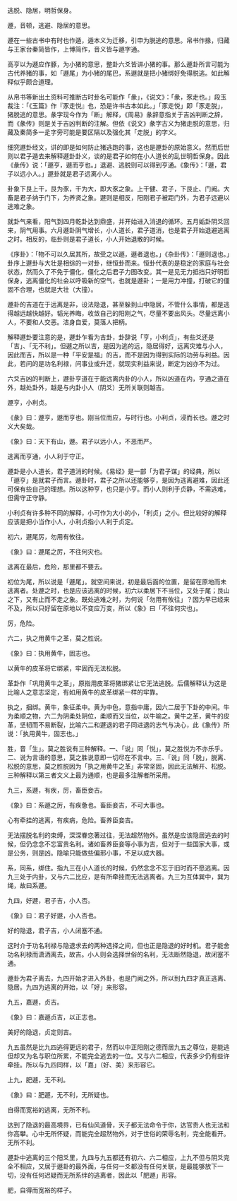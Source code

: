 
逃脱、隐居，明哲保身。

遯，音顿，逃避、隐居的意思。

遯在一些古书中有时也作遁，遁本义为迁移，引申为脱逃的意思。帛书作掾，归藏与王家台秦简皆作，上博简作，音义皆与遯字通。

高亨以为遯应作豚，为小猪的意思，整卦六爻皆讲小猪的事。那么遯卦所言可能为古代养猪的事，如「遯尾」为小猪的尾巴，系遯就是把小猪绑好免得脱逃。如此解释似乎颇合道理。

从帛书等新出土资料可推断古时卦名可能作「彖」，《说文》：「彖，豕走也。」段玉裁注：「《玉篇》作『豕走悦』也，恐是许书古本如此。」「豕走悦」即「豕走脱」，猪脱逃的意思。彖字现今作为「断」解释，《周易》彖辞意指关于吉凶判断之辞，而《彖传》则是关于吉凶判断的注解。但依《说文》彖字古义为猪走脱的意思，归藏及秦简多一辵字旁可能是要区隔以及强化其「走脱」的字义。

细究遯卦经文，讲的即是如何防止猪逃跑的事，这也是遯卦的原始意义。然而后世则以君子遁去来解释遯卦卦义，谈的是君子如何在小人道长的乱世明哲保身。因此《彖传》说：「遯亨，遯而亨也。」退避、逃脱则可以得到亨通。《象传》：「遯，君子以远小人。」遯卦就是君子远离小人。

卦象下艮上干，艮为豕，干为大，即大豕之象。上干健、君子，下艮止、门阙。大畜是君子纳于门下，为养贤之象。遯则是相反，阳刚君子被距门外，为君子远避以逃难之象。

就卦气来看，阳气到四月乾卦达到鼎盛，并开始进入消退的循环。五月姤卦阴爻回来，阴气用事。六月遯卦阴气增长，小人道长，君子道消，也是君子开始退避逃离之时。相反的，临卦则是君子道长，小人开始退散的时候。

《序卦》：「物不可以久居其所，故受之以遯，遯者退也。」《杂卦传》：「遯则退也。」卦序上遯卦与大壮是相综的一对卦，继恒卦而来。恒卦代表的是稳定的家庭与社会状态，然而久了不免于僵化，僵化之后君子力图改变。其一是见无力抵挡只好明哲保身，逃离僵化的社会以呼吸新的空气，也就是遯卦；一是用力冲撞，打破它的僵固不合理，也就是大壮（大撞）。

遯卦的吉道在于远离是非，设法隐退，甚至躲到山中隐居，不管什么事情，都是逃得越远越快越好。韬光养晦，收敛自己的阳刚之气，尽量不要出风头。尽量远离小人，不要和人交恶。洁身自爱，莫落人把柄。

解释遯卦要注意的是，遯卦乍看为吉卦，卦辞说「亨，小利贞」，有些爻还是「吉」、「无不利」。但遯之所以吉，是因为逃的远，隐居得好，远离灾难与小人，因此而吉，所以是一种「平安是福」的吉，而不是因为得到实际的功劳与利益。因此，若问的是功名利禄，问事业或升迁，就现实利益来说，断定为凶亦不为过。

六爻吉凶的判断上，遯卦亨道在于能远离内卦的小人，所以凶道在内，亨通之道在外，越处卦外，越是与内卦小人（阴爻）无所关联则越吉。

遯亨，小利贞。

《彖》曰：遯亨，遯而亨也。刚当位而应，与时行也。小利贞，浸而长也。遯之时义大矣哉。

《象》曰：天下有山，遯。君子以远小人，不恶而严。

逃离而亨通，小人利于守正。

遯卦是小人道长，君子道消的时候。《易经》是一部「为君子谋」的经典，所以「遯亨」是就君子而言。遯卦时，君子之所以还能够亨，是因为逃离避难，因此还可保有些自己的理想。所以这种亨，也只是小亨。而小人则利于贞静，不需逃难，但需守正守静。

小利贞有许多种不同的解释，小可作为大小的小，「利贞」之小。但比较好的解释应该是把小当作小人，小利贞指小人利于贞定。

初六，遯尾厉，勿用有攸往。

《象》曰：遯尾之厉，不往何灾也。

逃离在最后，危险，那里都不要去。

初位为尾，所以说是「遯尾」。就空间来说，初是最后面的位置，是留在原地而未逃离者。处遯之时，也是应该逃离的时候，初六以柔居下不当位，又处于尾；艮山之下，又有止而不走之象。既处逃难之时，为何说「勿用有攸往」？因为早已经来不及，所以只好留在原地以不变应万变，所以《象》曰「不往何灾也」。

厉，危险。

六二，执之用黄牛之革，莫之胜说。

《象》曰：执用黄牛，固志也。

以黄牛的皮革将它绑紧，牢固而无法松脱。

革卦作「巩用黄牛之革」，原指用皮革将猪绑紧让它无法逃脱。后儒解释认为这是比喻人之意志坚定，有如用黄牛的皮革绑紧一样的牢靠。

执之，捆绑。黄牛，象征柔中。黄为中色，意指中庸，因六二居于下卦的中间。牛为柔顺之物，六二为阴柔处阴位，柔顺而又当位，以牛喻之。黄牛之革，黄牛的皮革，坚韧而不易断裂，比喻六二和遯退的君子同进退的志气与决心，此《象传》所说：「执用黄牛，固志也。」

胜，音「生」。莫之胜说有三种解释。一、「说」同「悦」，莫之胜悦为不亦乐乎。二、说为言语的意思，莫之胜说意即一切尽在不言中。三、「说」同「脱」，脱离、松脱的意思，莫之胜脱因为「执之用黄牛之革」非常坚固，因此无法解开、松脱。三种解释以第三者文义上最为通顺，也是最多注解者所采用。

九三，系遯，有疾，厉，畜臣妾吉。

《象》曰：系遯之厉，有疾惫也。畜臣妾吉，不可大事也。

心有牵挂的逃离，有疾病，危险。畜养臣妾吉。

无法摆脱名利的束缚，深深眷恋著过往，无法超然物外。虽然是应该隐居逃去的时候，但仍念念不忘富贵名利。诸如畜养臣妾等小事为吉，但对于一些国家大事，或是公务，则是凶。隐喻只能做些偏邪小事，不足以成大器。

系，同系，绑住。指九三在小人道长的时候，仍然念念不忘于旧时而不愿逃离。因九三处于内卦，又与六二比应，是有所牵挂而无法逃离者。九三为互体巽中，巽为绳，故曰系遯。

九四，好遯，君子吉，小人否。

《象》曰：君子好遯，小人否也。

好的隐退，君子吉，小人闭塞不通。

这时介于功名利禄与隐退求去的两种选择之间，但也正是隐退的好时机。君子能舍功名利禄而潇洒离去，故吉。小人则会选择世俗的名利，无法断然隐退，故闭塞不通。

遯卦为君子离去，九四开始才进入外卦，也是门阙之外，所以到九四才真正逃离、隐居。九四为逃离的开始，以「好」来形容。

九五，嘉遯，贞吉。

《象》曰：嘉遯贞吉，以正志也。

美好的隐退，贞定则吉。

九五虽然是比九四逃得更远的君子，然而以中正阳刚之德而居九五之尊位，是能逃但却又为名与职位所累，不能完全逃去的一位。又与六二相应，代表多少仍有些许牵挂。所以与九四同样，以「嘉」（好、美）来形容它。

上九，肥遯，无不利。

《象》曰：肥遯，无不利，无所疑也。

自得而宽裕的逃离，无所不利。

达到了隐退的最高境界，已有仙风道骨，天子都无法命令于你，达官贵人也无法和你高攀。心中无所怀疑，而能完全超然物外，对于世俗的荣辱名利，完全能看开。无所不利。

遯卦中逃离的三个阳爻里，九四与九五都还有初六、六二相应，上九不但与阴爻完全不相应，又居于遯卦的最外面，与任何一爻都没有任何关联，是最能够放下一切，没有任何迟疑而无所系绊的逃离者，因此以「肥遯」形容。

肥，自得而宽裕的样子。